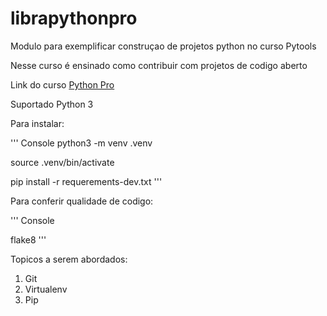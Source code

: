 # librapythonpro
Modulo para exemplificar construçao de projetos python no curso Pytools

Nesse curso é ensinado como contribuir com projetos de codigo aberto

Link do curso [Python Pro](https://plataforma.dev.pro.br/)

Suportado Python 3

Para instalar:

''' Console
python3 -m venv .venv

source .venv/bin/activate

pip install -r requerements-dev.txt
'''

Para conferir qualidade de codigo:

''' Console

flake8
'''

Topicos a serem abordados:
1. Git
2. Virtualenv
3. Pip
